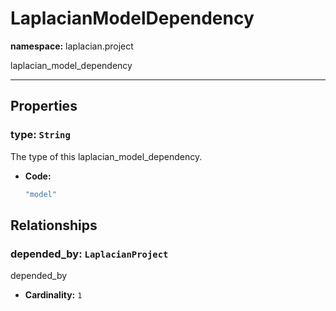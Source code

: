 # **LaplacianModelDependency**
**namespace:** laplacian.project

laplacian_model_dependency



---

## Properties

### type: `String`
The type of this laplacian_model_dependency.
- **Code:**
  ```kotlin
  "model"
  ```

## Relationships

### depended_by: `LaplacianProject`
depended_by
- **Cardinality:** `1`